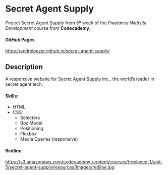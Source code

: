 Secret Agent Supply
===================

Project Secret Agent Supply from 5º week of the *Freelance Website Development* course from **Codecademy**.

#### GitHub Pages

https://andreloezer.github.io/secret-agent-supply/

Description
-----------

A responsive website for Secret Agent Supply Inc., the world’s leader in secret agent tech.

#### Skills:
- HTML
- CSS:
  - Selectors
  - Box Model
  - Positioning
  - Flexbox
  - Media Queries (responsive)

#### Redline

https://s3.amazonaws.com/codecademy-content/courses/freelance-1/unit-5/secret-agent-supply/resources/images/redline.jpg

